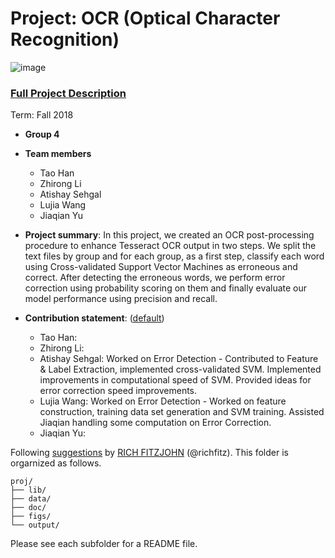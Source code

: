 # Project: OCR (Optical Character Recognition) 

![image](figs/intro.png)

### [Full Project Description](doc/project4_desc.md)

Term: Fall 2018

+ **Group 4**
+ **Team members**
	+ Tao Han
	+ Zhirong Li
	+ Atishay Sehgal
	+ Lujia Wang
	+ Jiaqian Yu

+ **Project summary**: In this project, we created an OCR post-processing procedure to enhance Tesseract OCR output in two steps. We split the text files by group and for each group, as a first step, classify each word using Cross-validated Support Vector Machines as erroneous and correct. After detecting the erroneous words, we perform error correction using probability scoring on them and finally evaluate our model performance using precision and recall. 
	
+ **Contribution statement**: ([default](doc/a_note_on_contributions.md))
	+ Tao Han:
	+ Zhirong Li:
	+ Atishay Sehgal: Worked on Error Detection - Contributed to Feature & Label Extraction, implemented cross-validated 			       SVM. Implemented improvements in computational speed of SVM. Provided ideas for error correction 			  speed improvements.
	+ Lujia Wang: Worked on Error Detection - Worked on feature construction, training data set generation and SVM training. Assisted Jiaqian handling some computation on Error Correction.
	+ Jiaqian Yu:

Following [suggestions](http://nicercode.github.io/blog/2013-04-05-projects/) by [RICH FITZJOHN](http://nicercode.github.io/about/#Team) (@richfitz). This folder is orgarnized as follows.

```
proj/
├── lib/
├── data/
├── doc/
├── figs/
└── output/
```

Please see each subfolder for a README file.
